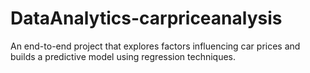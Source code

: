 # DataAnalytics-carpriceanalysis
An end-to-end project that explores factors influencing car prices and builds a predictive model using regression techniques.
